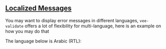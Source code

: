 ## [Localized Messages](#locale-example)

You may want to display error messages in different languages, `vee-validate` offers a lot of flexibility for multi-language, here is an example on how you may do that

The language below is Arabic (RTL):